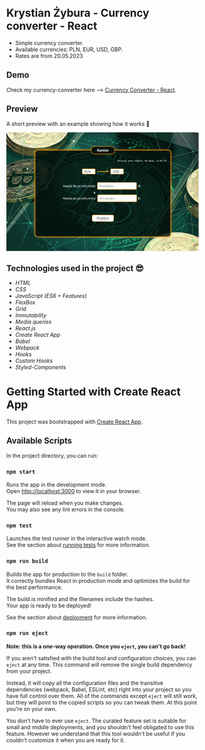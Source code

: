 # Krystian Żybura - Currency converter - React

- Simple currency converter.
- Available currencies: PLN, EUR, USD, GBP.
- Rates are from 20.05.2023

## Demo

Check my currency-converter here --> [Currency Converter - React](https://krystianzybura.github.io/currency-converter-react/).

## Preview

A short preview with an example showing how it works 🥰

![currency-converter-animation](images/preview.gif)

## Technologies used in the project 😎

- _HTML_
- _CSS_
- _JavaScript (ES6 + Features)_
- _FlexBox_
- _Grid_
- _Immutability_
- _Media queries_
- _React.js_
- _Create React App_
- _Babel_
- _Webpack_
- _Hooks_
- _Custom Hooks_
- _Styled-Components_

# Getting Started with Create React App

This project was bootstrapped with [Create React App](https://github.com/facebook/create-react-app).

## Available Scripts

In the project directory, you can run:

### `npm start`

Runs the app in the development mode.\
Open [http://localhost:3000](http://localhost:3000) to view it in your browser.

The page will reload when you make changes.\
You may also see any lint errors in the console.

### `npm test`

Launches the test runner in the interactive watch mode.\
See the section about [running tests](https://facebook.github.io/create-react-app/docs/running-tests) for more information.

### `npm run build`

Builds the app for production to the `build` folder.\
It correctly bundles React in production mode and optimizes the build for the best performance.

The build is minified and the filenames include the hashes.\
Your app is ready to be deployed!

See the section about [deployment](https://facebook.github.io/create-react-app/docs/deployment) for more information.

### `npm run eject`

**Note: this is a one-way operation. Once you `eject`, you can't go back!**

If you aren't satisfied with the build tool and configuration choices, you can `eject` at any time. This command will remove the single build dependency from your project.

Instead, it will copy all the configuration files and the transitive dependencies (webpack, Babel, ESLint, etc) right into your project so you have full control over them. All of the commands except `eject` will still work, but they will point to the copied scripts so you can tweak them. At this point you're on your own.

You don't have to ever use `eject`. The curated feature set is suitable for small and middle deployments, and you shouldn't feel obligated to use this feature. However we understand that this tool wouldn't be useful if you couldn't customize it when you are ready for it.
